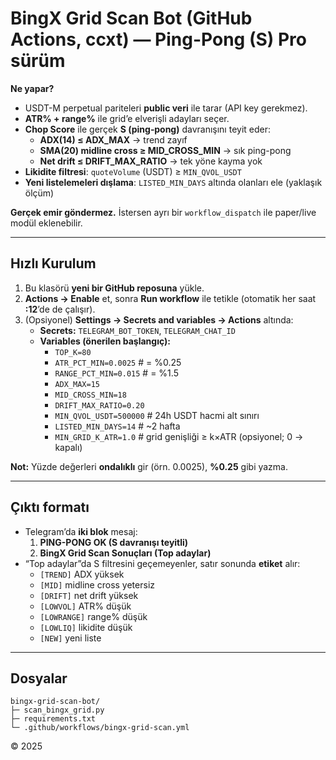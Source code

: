 # BingX Grid Scan Bot (GitHub Actions, ccxt) — **Ping-Pong (S) Pro sürüm**

**Ne yapar?**
- USDT-M perpetual pariteleri **public veri** ile tarar (API key gerekmez).
- **ATR% + range%** ile grid’e elverişli adayları seçer.
- **Chop Score** ile gerçek **S (ping‑pong)** davranışını teyit eder:
  - **ADX(14) ≤ ADX_MAX** → trend zayıf
  - **SMA(20) midline cross ≥ MID_CROSS_MIN** → sık ping-pong
  - **Net drift ≤ DRIFT_MAX_RATIO** → tek yöne kayma yok
- **Likidite filtresi**: `quoteVolume` (USDT) ≥ `MIN_QVOL_USDT`
- **Yeni listelemeleri dışlama**: `LISTED_MIN_DAYS` altında olanları ele (yaklaşık ölçüm)

**Gerçek emir göndermez.** İstersen ayrı bir `workflow_dispatch` ile paper/live modül eklenebilir.

---

## Hızlı Kurulum
1) Bu klasörü **yeni bir GitHub reposuna** yükle.
2) **Actions → Enable** et, sonra **Run workflow** ile tetikle (otomatik her saat **:12**’de de çalışır).
3) (Opsiyonel) **Settings → Secrets and variables → Actions** altında:
   - **Secrets:** `TELEGRAM_BOT_TOKEN`, `TELEGRAM_CHAT_ID`
   - **Variables (önerilen başlangıç):**
     - `TOP_K=80`
     - `ATR_PCT_MIN=0.0025`   # = %0.25
     - `RANGE_PCT_MIN=0.015`  # = %1.5
     - `ADX_MAX=15`
     - `MID_CROSS_MIN=18`
     - `DRIFT_MAX_RATIO=0.20`
     - `MIN_QVOL_USDT=500000`       # 24h USDT hacmi alt sınırı
     - `LISTED_MIN_DAYS=14`         # ~2 hafta
     - `MIN_GRID_K_ATR=1.0`         # grid genişliği ≥ k×ATR (opsiyonel; 0 → kapalı)

**Not:** Yüzde değerleri **ondalıklı** gir (örn. 0.0025), **%0.25** gibi yazma.

---

## Çıktı formatı
- Telegram’da **iki blok** mesaj:
  1) **PING-PONG OK (S davranışı teyitli)**
  2) **BingX Grid Scan Sonuçları (Top adaylar)**
- “Top adaylar”da S filtresini geçemeyenler, satır sonunda **etiket** alır:
  - `[TREND]` ADX yüksek
  - `[MID]` midline cross yetersiz
  - `[DRIFT]` net drift yüksek
  - `[LOWVOL]` ATR% düşük
  - `[LOWRANGE]` range% düşük
  - `[LOWLIQ]` likidite düşük
  - `[NEW]` yeni liste

---

## Dosyalar
```
bingx-grid-scan-bot/
├─ scan_bingx_grid.py
├─ requirements.txt
└─ .github/workflows/bingx-grid-scan.yml
```

© 2025
